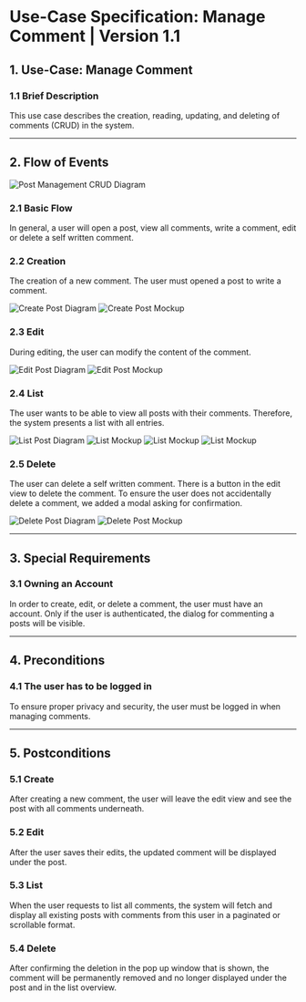 # Use-Case Specification: Manage Comment | Version 1.1

## 1. Use-Case: Manage Comment  
### 1.1 Brief Description  
This use case describes the creation, reading, updating, and deleting of comments (CRUD) in the system.

---

## 2. Flow of Events  

![Post Management CRUD Diagram](docs/UseCaseManageComments/UCManageCommentsCRUD.drawio.png)

### 2.1 Basic Flow  
In general, a user will open a post, view all comments, write a comment, edit or delete a self written comment.

### 2.2 Creation  
The creation of a new comment. The user must opened a post to write a comment.

![Create Post Diagram](docs/UseCaseManageComments/UCCreateComment.drawio.png)
![Create Post Mockup](Assets/Create.png)


### 2.3 Edit  
During editing, the user can modify the content of the comment.

![Edit Post Diagram](docs/UseCaseManageComments/UCEditComment.drawio.png)
![Edit Post Mockup](Assets/Edit.png)


### 2.4 List  
The user wants to be able to view all posts with their comments. Therefore, the system presents a list with all entries.

![List Post Diagram](docs/UseCaseManageComments/UCListComment.drawio.png)
![List Mockup](docs/UseCaseManageComments/UCListCommentMockUp.png)
![List Mockup](docs/UseCaseManageComments/UCListCommentMockUp2.png)
![List Mockup](docs/UseCaseManageComments/UCListCommentMockUp3.png)


### 2.5 Delete  
The user can delete a self written comment. There is a button in the edit view to delete the comment. To ensure the user does not accidentally delete a comment, we added a modal asking for confirmation.

![Delete Post Diagram](Assets/Delete%20post%20.drawio.png)
![Delete Post Mockup](Assets/Delete.png)



---

## 3. Special Requirements

### 3.1 Owning an Account  
In order to create, edit, or delete a comment, the user must have an account. Only if the user is authenticated, the dialog for commenting a posts will be visible.

---

## 4. Preconditions

### 4.1 The user has to be logged in  
To ensure proper privacy and security, the user must be logged in when managing comments.

---

## 5. Postconditions

### 5.1 Create  
After creating a new comment, the user will leave the edit view and see the post with all comments underneath.

### 5.2 Edit  
After the user saves their edits, the updated comment will be displayed under the post.

### 5.3 List  
When the user requests to list all comments, the system will fetch and display all existing posts with comments from this user in a paginated or scrollable format.

### 5.4 Delete  
After confirming the deletion in the pop up window that is shown, the comment will be permanently removed and no longer displayed under the post and in the list overview.
